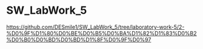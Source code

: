 # SW_LabWork_5
https://github.com/DESmile1/SW_LabWork_5/tree/laboratory-work-5/2-%D0%9F%D1%80%D0%BE%D0%B5%D0%BA%D1%82%D1%83%D0%B2%D0%B0%D0%BD%D0%BD%D1%8F%D0%9F%D0%97
